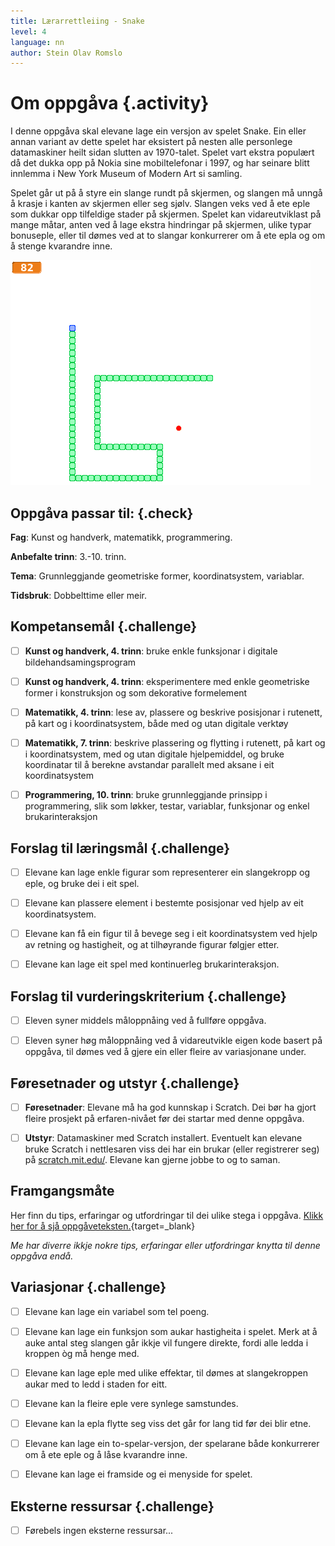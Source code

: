 ```yaml
---
title: Lærarrettleiing - Snake
level: 4
language: nn
author: Stein Olav Romslo
---
```



# Om oppgåva {.activity}

I denne oppgåva skal elevane lage ein versjon av spelet Snake. Ein eller annan
variant av dette spelet har eksistert på nesten alle personlege datamaskiner
heilt sidan slutten av 1970-talet. Spelet vart ekstra populært då det dukka opp
på Nokia sine mobiltelefonar i 1997, og har seinare blitt innlemma i New York
Museum of Modern Art si samling.

Spelet går ut på å styre ein slange rundt på skjermen, og slangen må unngå å
krasje i kanten av skjermen eller seg sjølv. Slangen veks ved å ete eple som
dukkar opp tilfeldige stader på skjermen. Spelet kan vidareutviklast på mange
måtar, anten ved å lage ekstra hindringar på skjermen, ulike typar bonuseple,
eller til dømes ved at to slangar konkurrerer om å ete epla og om å stenge
kvarandre inne.

![Illustrasjon av eit ferdig Snake-spel](snake.png)

## Oppgåva passar til: {.check}

__Fag__: Kunst og handverk, matematikk, programmering.

__Anbefalte trinn__: 3.-10. trinn.

__Tema__: Grunnleggjande geometriske former, koordinatsystem, variablar.

__Tidsbruk__: Dobbelttime eller meir.

## Kompetansemål {.challenge}

- [ ] __Kunst og handverk, 4. trinn__: bruke enkle funksjonar i digitale
  bildehandsamingsprogram

- [ ] __Kunst og handverk, 4. trinn__: eksperimentere med enkle geometriske
  former i konstruksjon og som dekorative formelement

- [ ] __Matematikk, 4. trinn__: lese av, plassere og beskrive posisjonar i
  rutenett, på kart og i koordinatsystem, både med og utan digitale verktøy

- [ ] __Matematikk, 7. trinn__: beskrive plassering og flytting i rutenett, på
  kart og i koordinatsystem, med og utan digitale hjelpemiddel, og bruke
  koordinatar til å berekne avstandar parallelt med aksane i eit koordinatsystem

- [ ] __Programmering, 10. trinn__: bruke grunnleggjande prinsipp i
  programmering, slik som løkker, testar, variablar, funksjonar og enkel
  brukarinteraksjon

## Forslag til læringsmål {.challenge}

- [ ] Elevane kan lage enkle figurar som representerer ein slangekropp og eple,
  og bruke dei i eit spel.

- [ ] Elevane kan plassere element i bestemte posisjonar ved hjelp av eit
  koordinatsystem.

- [ ] Elevane kan få ein figur til å bevege seg i eit koordinatsystem ved hjelp
  av retning og hastigheit, og at tilhøyrande figurar følgjer etter.

- [ ] Elevane kan lage eit spel med kontinuerleg brukarinteraksjon.

## Forslag til vurderingskriterium {.challenge}

- [ ] Eleven syner middels måloppnåing ved å fullføre oppgåva.

- [ ] Eleven syner høg måloppnåing ved å vidareutvikle eigen kode basert på
  oppgåva, til dømes ved å gjere ein eller fleire av variasjonane under.

## Føresetnader og utstyr {.challenge}

- [ ] __Føresetnader__: Elevane må ha god kunnskap i Scratch. Dei bør ha gjort
  fleire prosjekt på erfaren-nivået før dei startar med denne oppgåva.

- [ ] __Utstyr__: Datamaskiner med Scratch installert. Eventuelt kan elevane
  bruke Scratch i nettlesaren viss dei har ein brukar (eller registrerer seg) på
  [scratch.mit.edu/](https://scratch.mit.edu/). Elevane kan gjerne jobbe to og
  to saman.

## Framgangsmåte

Her finn du tips, erfaringar og utfordringar til dei ulike stega i oppgåva.
[Klikk her for å sjå oppgåveteksten.](../snake/snake_nn.html){target=_blank}

_Me har diverre ikkje nokre tips, erfaringar eller utfordringar knytta til denne
oppgåva endå._

## Variasjonar {.challenge}

- [ ] Elevane kan lage ein variabel som tel poeng.

- [ ] Elevane kan lage ein funksjon som aukar hastigheita i spelet. Merk at å
  auke antal steg slangen går ikkje vil fungere direkte, fordi alle ledda i
  kroppen òg må henge med.

- [ ] Elevane kan lage eple med ulike effektar, til dømes at slangekroppen aukar
  med to ledd i staden for eitt.

- [ ] Elevane kan la fleire eple vere synlege samstundes.

- [ ] Elevane kan la epla flytte seg viss det går for lang tid før dei blir
  etne.

- [ ] Elevane kan lage ein to-spelar-versjon, der spelarane både konkurrerer om
  å ete eple og å låse kvarandre inne.

- [ ] Elevane kan lage ei framside og ei menyside for spelet.

## Eksterne ressursar {.challenge}

- [ ] Førebels ingen eksterne ressursar...
